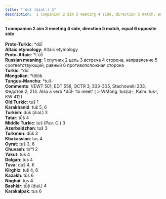 ```yaml
---
title: " düš (dial.) 3"
description:  1 companion 2 aim 3 meeting 4 side, direction 5 match, equal 6 opposite side
---
```

<p data-pagefind-weight="0.5">
<strong> 1 companion 2 aim 3 meeting 4 side, direction 5 match, equal 6 opposite side</strong><br><br>
<strong>Proto-Turkic</strong>:  *dūĺ<br>
<strong>Altaic etymology</strong>:  Altaic etymology<br>
<strong> Proto-Altaic</strong>:  *t`ū́ĺi<br>
<strong>Russian meaning</strong>:  1 спутник 2 цель 3 встреча 4 сторона, направление 5 соответствующий, равный 6 противоположная сторона<br>
<strong>Turkic</strong>:  *dūĺ<br>
<strong>Mongolian</strong>:  *tölöb<br>
<strong>Tungus-Manchu</strong>:  *tulī-<br>
<strong>Comments</strong>:  VEWT 501, EDT 558, ЭСТЯ 3, 303-305, Stachowski 233, Федотов 2, 214. Also a verb *dūĺ- 'to meet' ( > WMong. tus(u)-, Kalm. tus-, KW 412).<br>
<strong>Old Turkic</strong>:  tuš 1<br>
<strong>Karakhanid</strong>:  tuš 5, 6<br>
<strong>Turkish</strong>:  düš (dial.) 3<br>
<strong>Tatar</strong>:  tü̆š 4<br>
<strong>Middle Turkic</strong>:  tuš (Pav. C.) 3<br>
<strong>Azerbaidzhan</strong>:  tuš 3<br>
<strong>Turkmen</strong>:  dūš 3<br>
<strong>Khakassian</strong>:  tus 4<br>
<strong>Oyrat</strong>:  tuš 3, 6<br>
<strong>Chuvash</strong>:  tǝʷl 2<br>
<strong>Yakut</strong>:  tus 4<br>
<strong>Dolgan</strong>:  tus 4<br>
<strong>Tuva</strong>:  duš 4, 6<br>
<strong>Kirghiz</strong>:  tuš 4, 6<br>
<strong>Kazakh</strong>:  tŭs 6<br>
<strong>Noghai</strong>:  tus 4<br>
<strong>Bashkir</strong>:  tü̆š (dial.) 4<br>
<strong>Karakalpak</strong>:  tus 6<br>

</p>
